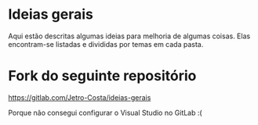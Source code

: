 # Ideias gerais

Aqui estão descritas algumas ideias para melhoria de algumas coisas. Elas encontram-se listadas e divididas por temas em cada pasta.

# Fork do seguinte repositório

https://gitlab.com/Jetro-Costa/ideias-gerais

Porque não consegui configurar o Visual Studio no GitLab :(
